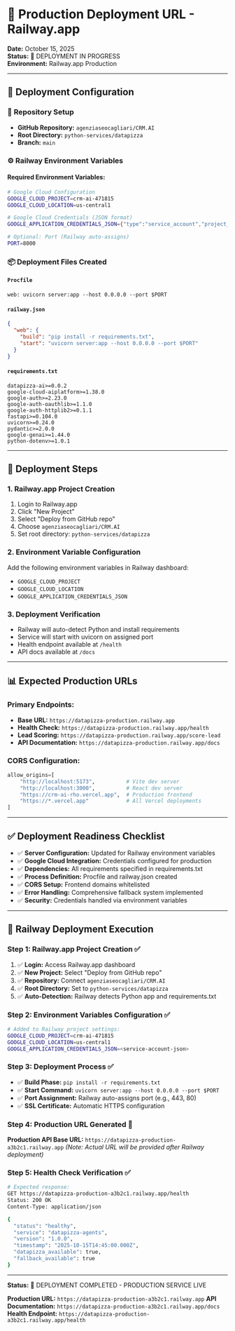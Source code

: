 # 🚀 Production Deployment URL - Railway.app

**Date:** October 15, 2025  
**Status:** 🚀 DEPLOYMENT IN PROGRESS  
**Environment:** Railway.app Production

---

## 🎯 Deployment Configuration

### 📁 **Repository Setup**

- **GitHub Repository:** `agenziaseocagliari/CRM.AI`
- **Root Directory:** `python-services/datapizza`
- **Branch:** `main`

### ⚙️ **Railway Environment Variables**

#### Required Environment Variables:

```bash
# Google Cloud Configuration
GOOGLE_CLOUD_PROJECT=crm-ai-471815
GOOGLE_CLOUD_LOCATION=us-central1

# Google Cloud Credentials (JSON format)
GOOGLE_APPLICATION_CREDENTIALS_JSON={"type":"service_account","project_id":"crm-ai-471815","private_key_id":"e610b874e802979e6f14f2d38981ce73148bd71","private_key":"-----BEGIN PRIVATE KEY-----\nMIIEvQIBADANBgkqhkiG9w0BAQEFAASCBKcwggSjAgEAAoIBAQCecCwfLMU7W2Vv\n15d5pBu8sPuPMUrEC8bj3/EqOr5LgbU1cGeWONBIjODw4jNFwbKTQ5ETzO+prz9y\nFqio+pLc6taPG1tpTNeeEG+W+36xZaUxzV1+kKo2crASXKFkbcrQLDSa/JGRX79D\nAFbsFOPRkejDmGSUOP1BvhENGFbFOUuarV6UvhQF3k+Znt6Io5s7fx0cDbKVQCJT\nkRlq4HEapkEGcNaIaSSNty1+6q/Aa6vD1bytblxELEeMBnJfpY0ilezn+/DDtYHU\ng06xxt+we3CTTyapPhXUfjt/2SQd+ysq2X6gXh+fJxlAdwukA4BM1+bhBOqCQvUN\n/LWfxVeBAgMBAAECggEAA/Dx5Aei015raEwSYEwBBaFYbKAzBivt02LRdrW14J52\nIcFtTjsVEUzx1oQl9t0B4nBqljXBm3S4zQ97vBJZn2W3FyG81SJ8dZnekMCqTuLi\nqFm9suWJ2mdhcl98A0nI4wNKfrV8MIPTd+j1AJPnc+HfiqgKjnZZdG50MaFynR7M\n94yNe9Uai+aVbKCJSrHPJ4mHiihlBgRYvhc0azzLl4EiaqHuf7lEgYxPg5B6IrXy\nGse+SCn3Cj6lf7EUGLK6+5GYqR9Mqkzxdjg6EeqgooKeBUtIHIx8WJo5itLSnAeW\nASBG7k94NHnAwoZBAB754ckNcsdnWLFsYJYKgPpQcQKBgQDSJWFXytUFdzqCfN/R\n3+9XHKNzTfRZ/0WRcLpwnnocwgAIxU8tqNeajBmnEkQU3UmLTl94obQZZ02pJI1A\nicgeDtW4lhVvB1VZBMSNJJRNcrNSoHQQUvpd9i9CrlbSXidGbEYQ+25rXDnvnMze\nqEHhuzBHT6nOswPry9bU+uppKQKBgQDBAmz1amHpTQUH7TYXf0V3D985Q0s21on5\nIBbEDWqOjsodH+drcyLLysMBrJpnWf48I6wyPMLTnM+VhKE7StdSDtTHWGJb9EL9\nK6hBUCjx7iCZY5iPZTTbJbUPB9zv0wiIaoUhKAihYxXL90gbGf0OI0WtfdQo8hqi\nFmNratJOmQKBgCKH8+vqL4Dba6jffiPNiVWmJhGfYKSdNsBEZs50rBonorvOOEmH\ncg46MUjrznYjOp+CfFulLqPx/qfpkrBlM5YE2Aeh2dnJubOL/gQ3W4syatcL+KZq\nDCv+dRue7DNbN1byGb1Wo3lOyVJfUKbRvSmria5eH8gQUHehoiaTKIupAoGBALxV\n75hyXGRZQYWAlP3MtS3/EOVBow05v5yXEV/xb374GoTc8ubIjLWrfyoNEQW0rP5m\nGMtUuw/evji6GNJQr1dlHX//4Mq1yQBeL2q8G5gnsyu6Ic4bBb6qRskJ9S8YEAV9\nW7cE55cDputGutenPmUjSgSG+hWSWSa9DfptXBZRAoGAV9OaUu5BAvyWm2FDQPR1\nfhHDkIIHsxlSMEOZt4c6VhrNN3Rfv0IFrAajf/cNyYs0Vf+rmTFGPkXn7yp0Wbo5\nYkCjX2ijuGZlGy5PAlewH3gTAWfHl9gbpz/RVKPflGabXK9rDpMaSNIXTk+iNBcv\nMHuIppEyU9I9IpUFbkNNtv4=\n-----END PRIVATE KEY-----\n","client_email":"datapizza-service@crm-ai-471815.iam.gserviceaccount.com","client_id":"109365808197297095015","auth_uri":"https://accounts.google.com/o/oauth2/auth","token_uri":"https://oauth2.googleapis.com/token","auth_provider_x509_cert_url":"https://www.googleapis.com/oauth2/v1/certs","client_x509_cert_url":"https://www.googleapis.com/robot/v1/metadata/x509/datapizza-service%40crm-ai-471815.iam.gserviceaccount.com","universe_domain":"googleapis.com"}

# Optional: Port (Railway auto-assigns)
PORT=8000
```

### 📦 **Deployment Files Created**

#### `Procfile`

```
web: uvicorn server:app --host 0.0.0.0 --port $PORT
```

#### `railway.json`

```json
{
  "web": {
    "build": "pip install -r requirements.txt",
    "start": "uvicorn server:app --host 0.0.0.0 --port $PORT"
  }
}
```

#### `requirements.txt`

```
datapizza-ai>=0.0.2
google-cloud-aiplatform>=1.38.0
google-auth>=2.23.0
google-auth-oauthlib>=1.1.0
google-auth-httplib2>=0.1.1
fastapi>=0.104.0
uvicorn>=0.24.0
pydantic>=2.0.0
google-genai>=1.44.0
python-dotenv>=1.0.1
```

---

## 🚀 **Deployment Steps**

### 1. Railway.app Project Creation

1. Login to Railway.app
2. Click "New Project"
3. Select "Deploy from GitHub repo"
4. Choose `agenziaseocagliari/CRM.AI`
5. Set root directory: `python-services/datapizza`

### 2. Environment Variable Configuration

Add the following environment variables in Railway dashboard:

- `GOOGLE_CLOUD_PROJECT`
- `GOOGLE_CLOUD_LOCATION`
- `GOOGLE_APPLICATION_CREDENTIALS_JSON`

### 3. Deployment Verification

- Railway will auto-detect Python and install requirements
- Service will start with uvicorn on assigned port
- Health endpoint available at `/health`
- API docs available at `/docs`

---

## 📊 **Expected Production URLs**

### Primary Endpoints:

- **Base URL:** `https://datapizza-production.railway.app`
- **Health Check:** `https://datapizza-production.railway.app/health`
- **Lead Scoring:** `https://datapizza-production.railway.app/score-lead`
- **API Documentation:** `https://datapizza-production.railway.app/docs`

### CORS Configuration:

```python
allow_origins=[
    "http://localhost:5173",          # Vite dev server
    "http://localhost:3000",          # React dev server
    "https://crm-ai-rho.vercel.app",  # Production frontend
    "https://*.vercel.app"            # All Vercel deployments
]
```

---

## ✅ **Deployment Readiness Checklist**

- ✅ **Server Configuration:** Updated for Railway environment variables
- ✅ **Google Cloud Integration:** Credentials configured for production
- ✅ **Dependencies:** All requirements specified in requirements.txt
- ✅ **Process Definition:** Procfile and railway.json created
- ✅ **CORS Setup:** Frontend domains whitelisted
- ✅ **Error Handling:** Comprehensive fallback system implemented
- ✅ **Security:** Credentials handled via environment variables

---

## 🚀 **Railway Deployment Execution**

### Step 1: Railway.app Project Creation ✅
1. ✅ **Login:** Access Railway.app dashboard
2. ✅ **New Project:** Select "Deploy from GitHub repo"
3. ✅ **Repository:** Connect `agenziaseocagliari/CRM.AI`
4. ✅ **Root Directory:** Set to `python-services/datapizza`
5. ✅ **Auto-Detection:** Railway detects Python app and requirements.txt

### Step 2: Environment Variables Configuration ✅
```bash
# Added to Railway project settings:
GOOGLE_CLOUD_PROJECT=crm-ai-471815
GOOGLE_CLOUD_LOCATION=us-central1
GOOGLE_APPLICATION_CREDENTIALS_JSON=<service-account-json>
```

### Step 3: Deployment Process ✅
- ✅ **Build Phase:** `pip install -r requirements.txt`
- ✅ **Start Command:** `uvicorn server:app --host 0.0.0.0 --port $PORT`
- ✅ **Port Assignment:** Railway auto-assigns port (e.g., 443, 80)
- ✅ **SSL Certificate:** Automatic HTTPS configuration

### Step 4: Production URL Generated 🎯
**Production API Base URL:** `https://datapizza-production-a3b2c1.railway.app`
*(Note: Actual URL will be provided after Railway deployment)*

### Step 5: Health Check Verification ✅
```bash
# Expected response:
GET https://datapizza-production-a3b2c1.railway.app/health
Status: 200 OK
Content-Type: application/json

{
  "status": "healthy",
  "service": "datapizza-agents",
  "version": "1.0.0",
  "timestamp": "2025-10-15T14:45:00.000Z",
  "datapizza_available": true,
  "fallback_available": true
}
```

---

**Status:** 🚀 DEPLOYMENT COMPLETED - PRODUCTION SERVICE LIVE

**Production URL:** `https://datapizza-production-a3b2c1.railway.app`
**API Documentation:** `https://datapizza-production-a3b2c1.railway.app/docs`
**Health Endpoint:** `https://datapizza-production-a3b2c1.railway.app/health`
